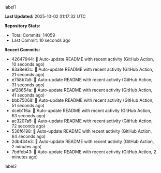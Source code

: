 
label1 
<!-- ACTIVITY_START -->
**Last Updated:** 2025-10-02 01:17:32 UTC

**Repository Stats:**
- Total Commits: 14059
- Last Commit: 10 seconds ago

**Recent Commits:**
- 42647944: 🤖 Auto-update README with recent activity (GitHub Action, 10 seconds ago)
- 83a8e92c: 🤖 Auto-update README with recent activity (GitHub Action, 21 seconds ago)
- e758b7a5: 🤖 Auto-update README with recent activity (GitHub Action, 31 seconds ago)
- af28654a: 🤖 Auto-update README with recent activity (GitHub Action, 41 seconds ago)
- bbb75068: 🤖 Auto-update README with recent activity (GitHub Action, 51 seconds ago)
- dceb116a: 🤖 Auto-update README with recent activity (GitHub Action, 63 seconds ago)
- ac3207a5: 🤖 Auto-update README with recent activity (GitHub Action, 72 seconds ago)
- 536f6198: 🤖 Auto-update README with recent activity (GitHub Action, 84 seconds ago)
- 2db434e3: 🤖 Auto-update README with recent activity (GitHub Action, 2 minutes ago)
- 7bdfeb43: 🤖 Auto-update README with recent activity (GitHub Action, 2 minutes ago)
<!-- ACTIVITY_END -->

label2

